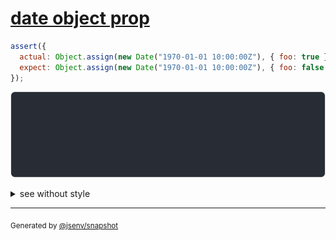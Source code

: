 # [date object prop](../../date.test.js#L82)

```js
assert({
  actual: Object.assign(new Date("1970-01-01 10:00:00Z"), { foo: true }),
  expect: Object.assign(new Date("1970-01-01 10:00:00Z"), { foo: false }),
});
```

![img](throw.svg)

<details>
  <summary>see without style</summary>

```console
AssertionError: actual and expect are different

actual: Date("1970-01-01") {
  foo: true,
}
expect: Date("1970-01-01") {
  foo: false,
}
```

</details>

---

<sub>
  Generated by <a href="https://github.com/jsenv/core/tree/main/packages/independent/snapshot">@jsenv/snapshot</a>
</sub>